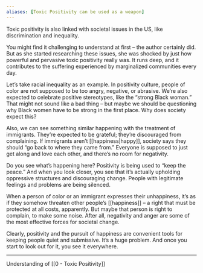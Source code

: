 ```yaml
---
aliases: [Toxic Positivity can be used as a weapon]
---
```


Toxic positivity is also linked with societal issues in the US, like discrimination and inequality.

You might find it challenging to understand at first – the author certainly did. But as she started researching these issues, she was shocked by just how powerful and pervasive toxic positivity really was. It runs deep, and it contributes to the suffering experienced by marginalized communities every day.

Let’s take racial inequality as an example. In positivity culture, people of color are not supposed to be too angry, negative, or abrasive. We’re also expected to celebrate positive stereotypes, like the “strong Black woman.” That might not sound like a bad thing – but maybe we should be questioning why Black women have to be strong in the first place. Why does society expect this?

Also, we can see something similar happening with the treatment of immigrants. They’re expected to be grateful; they’re discouraged from complaining. If immigrants aren’t [[happiness|happy]], society says they should “go back to where they came from.” Everyone is supposed to just get along and love each other, and there’s no room for negativity.

Do you see what’s happening here? Positivity is being used to “keep the peace.” And when you look closer, you see that it’s actually upholding oppressive structures and discouraging change. People with legitimate feelings and problems are being silenced.

When a person of color or an immigrant expresses their unhappiness, it’s as if they somehow threaten other people’s [[happiness]] – a right that must be protected at all costs, apparently. But maybe that person is right to complain, to make some noise. After all, negativity and anger are some of the most effective forces for societal change.

Clearly, positivity and the pursuit of happiness are convenient tools for keeping people quiet and submissive. It’s a huge problem. And once you start to look out for it, you see it everywhere. 

---

Understanding of [[0 - Toxic Positivity]]
